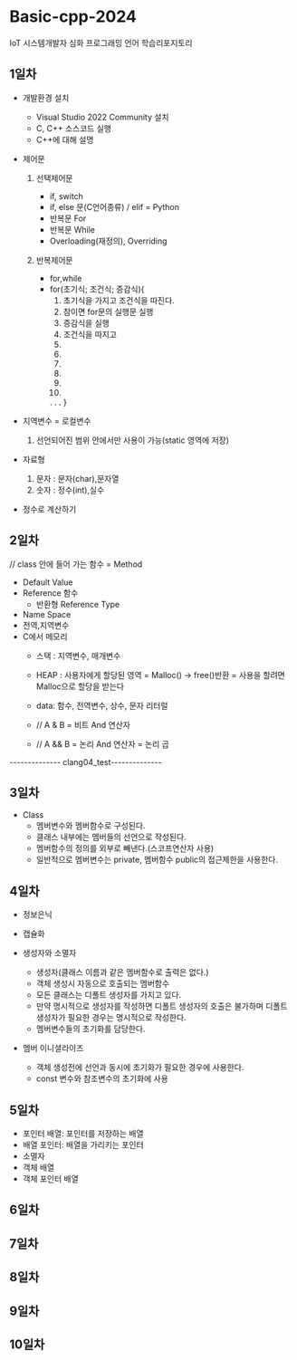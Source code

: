# Basic-cpp-2024
IoT 시스템개발자 심화 프로그래밍 언어 학습리포지토리

## 1일차
- 개발환경 설치
	- Visual Studio 2022 Community 설치
	- C, C++ 소스코드 실행
	- C++에 대해 설명

- 제어문
	1. 선택제어문 
		- if, switch
		- if, else 문(C언어종류) / elif = Python
		- 반복문 For
		- 반복문 While
		- Overloading(재정의), Overriding
		
	2. 반복제어문 
		- for,while
		- for(초기식; 조건식; 증감식){
			1. 초기식을 가지고 조건식을 따진다.
			2. 참이면 for문의 실행문 실행
			3. 증감식을 실행
			4. 조건식을 따지고
			2.
			3.
			4.
			2.
			3.
			4.
			.
			.
			.
		}

	
- 지역변수 = 로컬변수
	1. 선언되어진 범위 안에서만 사용이 가능(static 영역에 저장)

- 자료형
	1. 문자 : 문자(char),문자열
	2. 숫자 : 정수(int),실수
	
- 정수로 계산하기

## 2일차
// class 안에 들어 가는 함수 = Method

- Default Value
- Reference 함수
	- 반환형 Reference Type
- Name Space
- 전역,지역변수
- C에서 메모리
	- 스택 : 지역변수, 매개변수
	- HEAP : 사용자에게 할당된 영역
		= Malloc() -> free()반환 = 사용을 할려면 Malloc으로 할당을 받는다
	- data: 함수, 전역변수, 상수, 문자 리터럴
	
	- // A & B = 비트 And 연산자
	- // A && B = 논리 And 연산자 = 논리 곱

		
-------------- clang04_test--------------

## 3일차
- Class
	- 멤버변수와 멤버함수로 구성된다.
	- 클래스 내부에는 멤버들의 선언으로 작성된다.
	- 멤버함수의 정의를 외부로 빼낸다.(스코프연산자 사용)
	- 일반적으로 멤버변수는 private, 멤버함수 public의 접근제한을 사용한다.
## 4일차
- 정보은닉

- 캡슐화

- 생성자와 소멸자
	- 생성자(클래스 이름과 같은 멤버함수로 출력은 없다.)
	- 객체 생성시 자동으로 호출되는 멤버함수
	- 모든 클래스는 디폴트 생성자를 가지고 있다.
	- 만약 명시적으로 생성자를 작성하면 디폴트 생성자의 호출은 불가하며 디폴트 생성자가 필요한 경우는 명시적으로 작성한다.
	- 멤버변수들의 초기화를 담당한다.

- 멤버 이니셜라이즈
	- 객체 생성전에 선언과 동시에 초기화가 필요한 경우에 사용한다.
	- const 변수와 참조변수의 초기화에 사용

## 5일차
- 포인터 배열: 포인터를 저장하는 배열
- 배열 포인터: 배열을 가리키는 포인터
- 소멸자
- 객체 배열
- 객체 포인터 배열

## 6일차

## 7일차

## 8일차

## 9일차

## 10일차